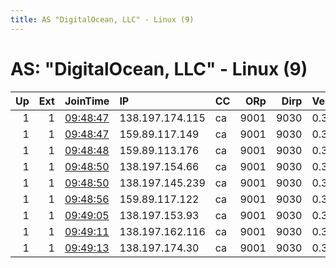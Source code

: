 ```yaml
---
title: AS "DigitalOcean, LLC" - Linux (9)
---
```


# AS: "DigitalOcean, LLC" - Linux (9)

|   Up |   Ext | JoinTime                                                                                            | IP              | CC   |   ORp |   Dirp | Version   | Contact                  | Nickname         |   eFamMembers |
|-----:|------:|:----------------------------------------------------------------------------------------------------|:----------------|:-----|------:|-------:|:----------|:-------------------------|:-----------------|--------------:|
|    1 |     1 | [09:48:47](https://metrics.torproject.org/rs.html#details/1AF4D9CB1A07A909C5B3DB58ED0B309098457F4E) | 138.197.174.115 | ca   |  9001 |   9030 | 0.3.4.8   | sidsergey@protonmail.com | darknode3D4D3D   |             1 |
|    1 |     1 | [09:48:47](https://metrics.torproject.org/rs.html#details/DBB5125359DD104AE2F1450254A1C4C0C8F2E578) | 159.89.117.149  | ca   |  9001 |   9030 | 0.3.4.8   | sidsergey@protonmail.com | darknode9D6D8D   |             1 |
|    1 |     1 | [09:48:48](https://metrics.torproject.org/rs.html#details/AC1C1CE4E6BB65066081AA4DEEF0B1AD7349C631) | 159.89.113.176  | ca   |  9001 |   9030 | 0.3.4.8   | sidsergey@protonmail.com | darknode7D100D5D |             1 |
|    1 |     1 | [09:48:50](https://metrics.torproject.org/rs.html#details/3FA8ED0573BC3CFA22CA2AD00156D4A9DE7A33DA) | 138.197.154.66  | ca   |  9001 |   9030 | 0.3.4.8   | sidsergey@protonmail.com | darknode4D6D5D   |             1 |
|    1 |     1 | [09:48:50](https://metrics.torproject.org/rs.html#details/C48986D80761B6E9092D0C77FB84548C29543B58) | 138.197.145.239 | ca   |  9001 |   9030 | 0.3.4.8   | sidsergey@protonmail.com | darknode5D3D5D   |             1 |
|    1 |     1 | [09:48:56](https://metrics.torproject.org/rs.html#details/17A3135A71617A58A947DA7063E78C6FFE836942) | 159.89.117.122  | ca   |  9001 |   9030 | 0.3.4.8   | sidsergey@protonmail.com | darknode8D7D6D   |             1 |
|    1 |     1 | [09:49:05](https://metrics.torproject.org/rs.html#details/00EDB413B5C268F6514528A38DE62FB8D4940F75) | 138.197.153.93  | ca   |  9001 |   9030 | 0.3.4.8   | sidsergey@protonmail.com | darknode100D9D2D |             1 |
|    1 |     1 | [09:49:11](https://metrics.torproject.org/rs.html#details/0A3B5E14647B4E3B19CF61001C5B9C1D8713EFCC) | 138.197.162.116 | ca   |  9001 |   9030 | 0.3.4.8   | sidsergey@protonmail.com | darknode8D1D1D   |             1 |
|    1 |     1 | [09:49:13](https://metrics.torproject.org/rs.html#details/6147AC16BF56E304119DB23A1DCE12818C2C849C) | 138.197.174.30  | ca   |  9001 |   9030 | 0.3.4.8   | sidsergey@protonmail.com | darknode3D2D     |             1 |
